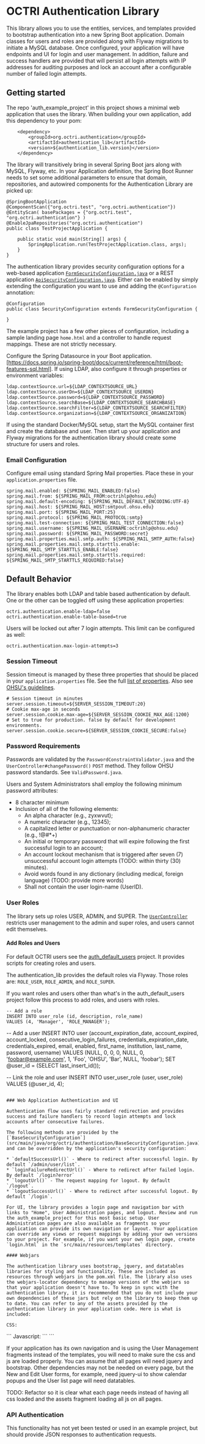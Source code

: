 # OCTRI Authentication Library

This library allows you to use the entities, services, and templates provided to bootstrap authentication into a new Spring Boot application. Domain classes for users and roles are provided along with Flyway migrations to initiate a MySQL database. Once configured, your application will have endpoints and UI for login and user management. In addition, failure and success handlers are provided that will persist all login attempts with IP addresses for auditing purposes and lock an account after a configurable number of failed login attempts.

## Getting started

The repo 'auth_example_project' in this project shows a minimal web application that uses the library. When building your own application, add this dependency to your pom:

```
	<dependency>
		<groupId>org.octri.authentication</groupId>
		<artifactId>authentication_lib</artifactId>
		<version>${authentication_lib.version}</version>
	</dependency>
```

The library will transitively bring in several Spring Boot jars along with MySQL, Flyway, etc. In your Application definition, the Spring Boot Runner needs to set some additional parameters to ensure that domain, repositories, and autowired components for the Authentication Library are picked up:

```
@SpringBootApplication
@ComponentScan({"org.octri.test", "org.octri.authentication"})
@EntityScan( basePackages = {"org.octri.test", "org.octri.authentication"} )
@EnableJpaRepositories("org.octri.authentication")
public class TestProjectApplication {

	public static void main(String[] args) {
		SpringApplication.run(TestProjectApplication.class, args);
	}
}
```

The authentication library provides security configuration options for a web-based application [`FormSecurityConfiguration.java`](src/main/java/org/octri/authentication/FormSecurityConfiguration.java) or a REST application [`ApiSecurityConfiguration.java`](src/main/java/org/octri/authentication/ApiSecurityConfiguration.java). Either can be enabled by simply extending the configuration you want to use and adding the `@Configuration` annotation:

```
@Configuration
public class SecurityConfiguration extends FormSecurityConfiguration {

}
```

The example project has a few other pieces of configuration, including a sample landing page `home.html` and a controller to handle request mappings. These are not strictly necessary.

Configure the Spring Datasource in your Boot application. [https://docs.spring.io/spring-boot/docs/current/reference/html/boot-features-sql.html]. If using LDAP, also configure it through properties or environment variables:

```
ldap.contextSource.url=${LDAP_CONTEXTSOURCE_URL}
ldap.contextSource.userDn=${LDAP_CONTEXTSOURCE_USERDN}
ldap.contextSource.password=${LDAP_CONTEXTSOURCE_PASSWORD}
ldap.contextSource.searchBase=${LDAP_CONTEXTSOURCE_SEARCHBASE}
ldap.contextSource.searchFilter=${LDAP_CONTEXTSOURCE_SEARCHFILTER}
ldap.contextSource.organization=${LDAP_CONTEXTSOURCE_ORGANIZATION}
```

If using the standard Docker/MySQL setup, start the MySQL container first and create the database and user. Then start up your application and Flyway migrations for the authentication library should create some structure for users and roles.

### Email Configuration

Configure email using standard Spring Mail properties. Place these in your `application.properties` file.

```
spring.mail.enabled: ${SPRING_MAIL_ENABLED:false}
spring.mail.from: ${SPRING_MAIL_FROM:octrihlp@ohsu.edu}
spring.mail.default-encoding: ${SPRING_MAIL_DEFAULT_ENCODING:UTF-8}
spring.mail.host: ${SPRING_MAIL_HOST:smtpout.ohsu.edu}
spring.mail.port: ${SPRING_MAIL_PORT:25}
spring.mail.protocol: ${SPRING_MAIL_PROTOCOL:smtp}
spring.mail.test-connection: ${SPRING_MAIL_TEST_CONNECTION:false}
spring.mail.username: ${SPRING_MAIL_USERNAME:octrihlp@ohsu.edu}
spring.mail.password: ${SPRING_MAIL_PASSWORD:secret}
spring.mail.properties.mail.smtp.auth: ${SPRING_MAIL_SMTP_AUTH:false}
spring.mail.properties.mail.smtp.starttls.enable: ${SPRING_MAIL_SMTP_STARTTLS_ENABLE:false}
spring.mail.properties.mail.smtp.starttls.required: ${SPRING_MAIL_SMTP_STARTTLS_REQUIRED:false}
```


## Default Behavior

The library enables both LDAP and table based authentication by default. One or the other can be toggled off using these application properties:

```
octri.authentication.enable-ldap=false
octri.authentication.enable-table-based=true
```

Users will be locked out after 7 login attempts. This limit can be configured as well:

```
octri.authentication.max-login-attempts=3
```

### Session Timeout

Session timeout is managed by these three properties that should be placed in your `application.properties` file. See the full [list of properties](https://docs.spring.io/spring-boot/docs/current/reference/html/common-application-properties.html). Also see [OHSU's guidelines](http://ozone.ohsu.edu/cc/sec/isp/00005.pdf).

```
# Session timeout in minutes
server.session.timeout=${SERVER_SESSION_TIMEOUT:20}
# Cookie max-age in seconds
server.session.cookie.max-age=${SERVER_SESSION_COOKIE_MAX_AGE:1200}
# Set to true for production. false by default for development environments.
server.session.cookie.secure=${SERVER_SESSION_COOKIE_SECURE:false}
```

### Password Requirements

Passwords are validated by the `PasswordConstraintValidator.java` and the `UserController#changePassword()` `POST` method. They follow OHSU password standards. See `ValidPassword.java`.

Users and System Administrators shall employ the following minimum password attributes:

* 8 character minimum
* Inclusion of all of the following elements:
  * An alpha character (e.g., zyxwvut);
  * A numeric character (e.g., 12345);
  * A capitalized letter or punctuation or non-alphanumeric character (e.g., !@#*+)
  * An initial or temporary password that will expire following the first successful login to an account;
  * An account lockout mechanism that is triggered after seven (7) unsuccessful account login attempts (TODO: within thirty (30) minutes).
  * Avoid words found in any dictionary (including medical, foreign language) (TODO: provide more words)
  * Shall not contain the user login-name (UserID).

### User Roles

The library sets up roles USER, ADMIN, and SUPER. The [`UserController`](src/main/java/org/octri/authentication/controller/UserController.java) restricts user management to the admin and super roles, and users cannot edit themselves.

#### Add Roles and Users

For default OCTRI users see the [auth_default_users](https://octriinternal.ohsu.edu/stash/projects/OC/repos/auth_default_users/browse) project. It provides scripts for creating roles and users.

The authentication_lib provides the default roles via Flyway. Those roles are: `ROLE_USER`, `ROLE_ADMIN`, and `ROLE_SUPER`.

If you want roles and users other than what's in the auth_default_users project follow this process to add roles, and users with roles.

```
-- Add a role
INSERT INTO user_role (id, description, role_name)
VALUES (4, 'Manager', 'ROLE_MANAGER');

```
-- Add a user
INSERT INTO user (account_expiration_date, account_expired, account_locked,
				  consecutive_login_failures, credentials_expiration_date,
				  credentials_expired, email, enabled, first_name, institution, last_name,
				  password, username)
VALUES
	(NULL, 0, 0, 0, NULL, 0, 'foobar@example.com', 1, 'Foo', 'OHSU', 'Bar', NULL, 'foobar');
SET @user_id = (SELECT last_insert_id());

-- Link the role and user
INSERT INTO user_user_role (user, user_role)
VALUES
	(@user_id, 4);
```

### Web Application Authentication and UI

Authentication flow uses fairly standard redirection and provides success and failure handlers to record login attempts and lock accounts after consecutive failures.

The following methods are provided by the [`BaseSecurityConfiguration`](src/main/java/org/octri/authentication/BaseSecurityConfiguration.java) and can be overridden by the application's security configuration:

* `defaultSuccessUrl()` - Where to redirect after successful login. By default `/admin/user/list`.
* `loginFailureRedirectUrl()` - Where to redirect after failed login. By default `/login?error`
* `logoutUrl()` - The request mapping for logout. By default `/logout`.
* `logoutSuccessUrl()` - Where to redirect after successful logout. By default `/login`.

For UI, the library provides a login page and navigation bar with links to "Home", User Administration pages, and logout. Review and run the auth_example_project for this most basic setup. User Administration pages are also available as fragments so your application can provide its own navigation or layout. Your application can override any views or request mappings by adding your own versions to your project. For example, if you want your own login page, create `login.html` in the `src/main/resources/templates` directory.

#### Webjars

The authentication library uses bootstrap, jquery, and datatables libraries for styling and functionality. These are included as resources through webjars in the pom.xml file. The library also uses the webjars-locator dependency to manage versions of the webjars so that your application doesn't have to. To keep in sync with the authentication library, it is recommended that you do not include your own dependencies of these jars but rely on the library to keep them up to date. You can refer to any of the assets provided by the authentication library in your application code. Here is what is included:

CSS:
```
<link rel="stylesheet" type="text/css" th:href="@{/webjars/bootstrap/css/bootstrap.min.css}" />
<link rel="stylesheet" type="text/css" th:href="@{/webjars/datatables/media/css/jquery.dataTables.min.css}" />
<link rel="stylesheet" type="text/css" th:href="@{/webjars/datatables/media/css/dataTables.bootstrap.min.css}" />
<link rel="stylesheet" type="text/css" th:href="@{/webjars/jquery-ui/jquery-ui.min.css}" />
<link rel="stylesheet" type="text/css" th:href="@{/webjars/jquery-ui/jquery-ui.theme.min.css}" />
<link rel="stylesheet" type="text/css" th:href="@{/css/default.css}" />
```
Javascript:
```
<script type="text/javascript" th:src="@{/webjars/datatables/media/js/jquery.js}"></script>
<script type="text/javascript" th:src="@{/webjars/jquery-ui/jquery-ui.min.js}"></script>
<script type="text/javascript" th:src="@{/webjars/bootstrap/js/bootstrap.min.js}" />
<script type="text/javascript" th:src="@{/webjars/datatables/media/js/jquery.dataTables.min.js}"></script>
<script type="text/javascript" th:src="@{/webjars/datatables/media/js/dataTables.bootstrap.min.js}"></script>
<script type="text/javascript" th:src="@{/js/default.js}"></script>
```

If your application has its own navigation and is using the User Management fragments instead of the templates, you will need to make sure the css and js are loaded properly. You can assume that all pages will need jquery and bootstrap. Other dependencies may not be needed on every page, but the New and Edit User forms, for example, need jquery-ui to show calendar popups and the User list page will need datatables.

TODO: Refactor so it is clear what each page needs instead of having all css loaded and the assets fragment loading all js on all pages.

### API Authentication

This functionality has not yet been tested or used in an example project, but should provide JSON responses to authentication requests.

